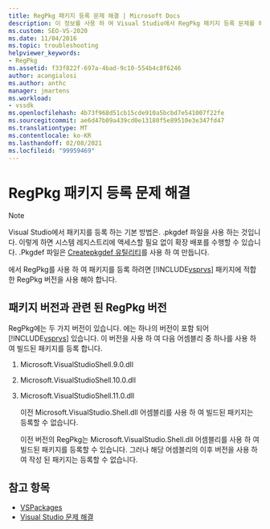 ```yaml
---
title: RegPkg 패키지 등록 문제 해결 | Microsoft Docs
description: 이 정보를 사용 하 여 Visual Studio에서 RegPkg 패키지 등록 문제를 해결할 수 있습니다. 패키지에 적합 한 버전의 RegPkg를 사용 합니다.
ms.custom: SEO-VS-2020
ms.date: 11/04/2016
ms.topic: troubleshooting
helpviewer_keywords:
- RegPkg
ms.assetid: f33f822f-697a-4bad-9c10-554b4c8f6246
author: acangialosi
ms.author: anthc
manager: jmartens
ms.workload:
- vssdk
ms.openlocfilehash: 4b73f968d51cb15cde910a5bcbd7e541007f22fe
ms.sourcegitcommit: ae6d47b09a439cd0e13180f5e89510e3e347fd47
ms.translationtype: MT
ms.contentlocale: ko-KR
ms.lasthandoff: 02/08/2021
ms.locfileid: "99959469"
---
```

# <a name="troubleshooting-regpkg-package-registration"></a>RegPkg 패키지 등록 문제 해결
> [!NOTE]
> Visual Studio에서 패키지를 등록 하는 기본 방법은. .pkgdef 파일을 사용 하는 것입니다. 이렇게 하면 시스템 레지스트리에 액세스할 필요 없이 확장 배포를 수행할 수 있습니다. .Pkgdef 파일은 [Createpkgdef 유틸리티](../../extensibility/internals/createpkgdef-utility.md)를 사용 하 여 만듭니다.

 에서 RegPkg를 사용 하 여 패키지를 등록 하려면 [!INCLUDE[vsprvs](../../code-quality/includes/vsprvs_md.md)] 패키지에 적합 한 RegPkg 버전을 사용 해야 합니다.

## <a name="regpkg-versions-related-to-package-versions"></a>패키지 버전과 관련 된 RegPkg 버전
 RegPkg에는 두 가지 버전이 있습니다. 에는 하나의 버전이 포함 되어 [!INCLUDE[vsprvs](../../code-quality/includes/vsprvs_md.md)] 있습니다. 이 버전을 사용 하 여 다음 어셈블리 중 하나를 사용 하 여 빌드된 패키지를 등록 합니다.

1. Microsoft.VisualStudioShell.9.0.dll

2. Microsoft.VisualStudioShell.10.0.dll

3. Microsoft.VisualStudioShell.11.0.dll

   이전 Microsoft.VisualStudio.Shell.dll 어셈블리를 사용 하 여 빌드된 패키지는 등록할 수 없습니다.

   이전 버전의 RegPkg는 Microsoft.VisualStudio.Shell.dll 어셈블리를 사용 하 여 빌드된 패키지를 등록할 수 있습니다. 그러나 해당 어셈블리의 이후 버전을 사용 하 여 작성 된 패키지는 등록할 수 없습니다.

## <a name="see-also"></a>참고 항목
- [VSPackages](../../extensibility/internals/vspackages.md)
- [Visual Studio 문제 해결](/troubleshoot/visualstudio/welcome-visual-studio/)
